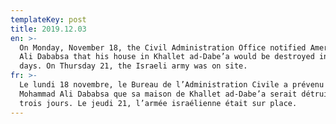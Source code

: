 ```yaml
---
templateKey: post
title: 2019.12.03
en: >-
  On Monday, November 18, the Civil Administration Office notified Amer Mohammad
  Ali Dababsa that his house in Khallet ad-Dabe’a would be destroyed in three
  days. On Thursday 21, the Israeli army was on site.
fr: >-
  Le lundi 18 novembre, le Bureau de l’Administration Civile a prévenu Amer
  Mohammad Ali Dababsa que sa maison de Khallet ad-Dabe’a serait détruite dans
  trois jours. Le jeudi 21, l’armée israélienne était sur place.
---
```



